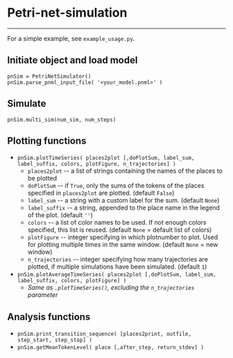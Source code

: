 # Petri-net-simulation

***

For a simple example, see `example_usage.py`.

## Initiate object and load model
```
pnSim = PetriNetSimulator()
pnSim.parse_pnml_input_file( '<your_model.pnml>' )
```

## Simulate
`pnSim.multi_sim(num_sim, num_steps)`


## Plotting functions

- `pnSim.plotTimeSeries( places2plot [,doPlotSum, label_sum, label_suffix, colors, plotFigure, n_trajectories] )`
  - `places2plot` -- a list of strings containing the names of the places to be plotted
  - `doPlotSum` -- if `True`, only the sums of the tokens of the places specified in `places2plot` are plotted. (default `False`)
  - `label_sum` -- a string with a custom label for the sum. (default `None`)
  - `label_suffix` -- a string, appended to the place name in the legend of the plot. (default `''`)
  - `colors` -- a list of color names to be used. If not enough colors specified, this list is reused. (default `None` = default list of colors)
  - `plotFigure` -- integer specifying in which plotnumber to plot. Used for plotting multiple times in the same window. (default `None` = new window)
  - `n_trajectories` -- integer specifying how many trajectories are plotted, if multiple simulations have been simulated.  (default `1`)
- `pnSim.plotAverageTimeSeries( places2plot [,doPlotSum, label_sum, label_suffix, colors, plotFigure] )`
  - *Same as `.plotTimeSeries()`, excluding the `n_trajectories` parameter*


## Analysis functions
- `pnSim.print_transition_sequence( [places2print, outfile, step_start, step_stop] )`
- `pnSim.getMeanTokenLevel( place [,after_step, return_stdev] )`
